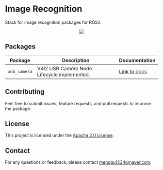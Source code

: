 # Image Recognition
Stack for image recognition packages for ROS2.

<div align=center>
<img src="https://img.shields.io/badge/ROS-22314E?style=flat&logo=cplusplus&logoColor=white"/> 
</div>

## Packages
| Package               | Description                                | Documentation                  |
|-----------------------|--------------------------------------------|---------------------------------|
| `usb_camera` | V4l2 USB Camera Node. Lifecycle implemented.     | [Link to docs](usb_camera/README.md)               |             |


## Contributing
Feel free to submit issues, feature requests, and pull requests to improve the package.

## License
This project is licensed under the [Apache 2.0 License](LICENSE).

## Contact
For any questions or feedback, please contact [menggu1234@naver.com][email].

[email]: mailto:menggu1234@naver.com